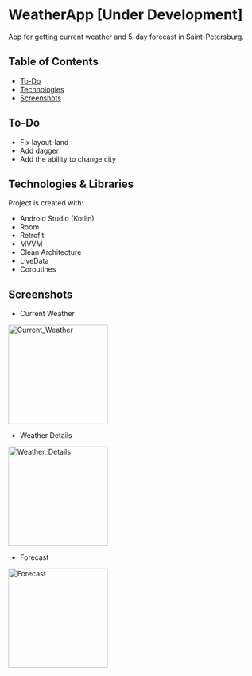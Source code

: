 # WeatherApp [Under Development]
App for getting current weather and 5-day forecast in Saint-Petersburg.

## Table of Contents
* [To-Do](#to-do)
* [Technologies](#technologies)
* [Screenshots](#screenshots)

## To-Do
* Fix layout-land
* Add dagger
* Add the ability to change city

## Technologies & Libraries
Project is created with:
* Android Studio (Kotlin)
* Room
* Retrofit
* MVVM
* Clean Architecture
* LiveData
* Coroutines

## Screenshots
* Current Weather
  
<img src="https://github.com/senya-lapush/study_planner/assets/99476262/fbec7b02-acfd-42d7-a939-1e9dff419a7c" alt="Current_Weather" width="200"/> 

* Weather Details

<img src="https://github.com/senya-lapush/study_planner/assets/99476262/d10d9ccf-42b4-4e53-9fcb-fba7254253b5" alt="Weather_Details" width="200"/> 

* Forecast

<img src="https://github.com/senya-lapush/study_planner/assets/99476262/8c93f0e7-5a6f-4dd2-9761-4e2d281880cb" alt="Forecast" width="200"/> 
